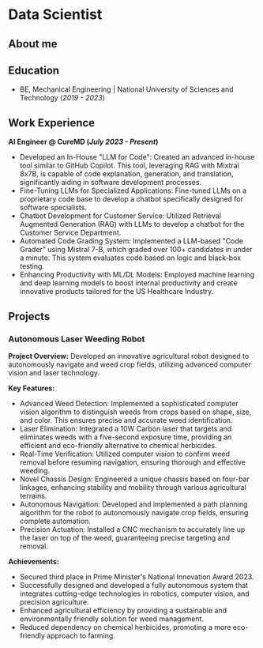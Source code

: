 # Data Scientist

## About me


## Education
- BE, Mechanical Engineering | National University of Sciences and Technology (_2019 - 2023_)

## Work Experience
**AI Engineer @ CureMD (_July 2023 - Present_)**
- Developed an In-House "LLM for Code": Created an advanced in-house tool similar to GitHub Copilot. This tool, leveraging RAG with Mixtral 8x7B, is capable of code explanation, generation, and translation, significantly aiding in software development processes.
- Fine-Tuning LLMs for Specialized Applications: Fine-tuned LLMs on a proprietary code base to develop a chatbot specifically designed for software specialists.
- Chatbot Development for Customer Service: Utilized Retrieval Augmented Generation (RAG) with LLMs to develop a chatbot for the Customer Service Department.
- Automated Code Grading System: Implemented a LLM-based "Code Grader" using Mistral 7-B, which graded over 100+ candidates in under a minute. This system evaluates code based on logic and black-box testing.
- Enhancing Productivity with ML/DL Models: Employed machine learning and deep learning models to boost internal productivity and create innovative products tailored for the US Healthcare Industry.

## Projects

### Autonomous Laser Weeding Robot

**Project Overview:**
Developed an innovative agricultural robot designed to autonomously navigate and weed crop fields, utilizing advanced computer vision and laser technology.

**Key Features:**
- Advanced Weed Detection: Implemented a sophisticated computer vision algorithm to distinguish weeds from crops based on shape, size, and color. This ensures precise and accurate weed identification.
- Laser Elimination: Integrated a 10W Carbon laser that targets and eliminates weeds with a five-second exposure time, providing an efficient and eco-friendly alternative to chemical herbicides.
- Real-Time Verification: Utilized computer vision to confirm weed removal before resuming navigation, ensuring thorough and effective weeding.
- Novel Chassis Design: Engineered a unique chassis based on four-bar linkages, enhancing stability and mobility through various agricultural terrains.
- Autonomous Navigation: Developed and implemented a path planning algorithm for the robot to autonomously navigate crop fields, ensuring complete automation.
- Precision Actuation: Installed a CNC mechanism to accurately line up the laser on top of the weed, guaranteeing precise targeting and removal.

**Achievements:**
- Secured third place in Prime Minister's National Innovation Award 2023.
- Successfully designed and developed a fully autonomous system that integrates cutting-edge technologies in robotics, computer vision, and precision agriculture.
- Enhanced agricultural efficiency by providing a sustainable and environmentally friendly solution for weed management.
- Reduced dependency on chemical herbicides, promoting a more eco-friendly approach to farming.
